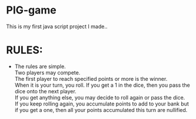 # PIG-game
This is my first java script project I made..

# RULES:
* The rules are simple.  
Two players may compete.  
The first player to reach specified points or more is the winner.  
When it is your turn, you roll. If you get a 1 in the dice, then you pass the dice onto the next player.  
If you get anything else, you may decide to roll again or pass the dice.  
If you keep rolling again, you accumulate points to add to your bank but if you get a one, then all your points accumulated this turn are nullified.
